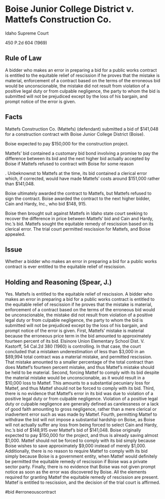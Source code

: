# Boise Junior College District v. Mattefs Construction Co.

Idaho Supreme Court

450 P.2d 604 (1969)

## Rule of Law

A bidder who makes an error in preparing a bid for a public works contract is entitled to the equitable relief of rescission if he proves that the mistake is material, enforcement of a contract based on the terms of the erroneous bid would be unconscionable, the mistake did not result from violation of a positive legal duty or from culpable negligence, the party to whom the bid is submitted will not be prejudiced except by the loss of his bargain, and prompt notice of the error is given.

## Facts

Mattefs Construction Co. (Mattefs) (defendant) submitted a bid of $141,048 for a construction contract with Boise Junior College District (Boise). 

Boise expected to pay $150,000 for the construction project. 

Mattefs’ bid contained a customary bid bond involving a promise to pay the difference between its bid and the next higher bid actually accepted by Boise if Mattefs refused to contract with Boise for some reason

. Unbeknownst to Mattefs at the time, its bid contained a clerical error which, if corrected, would have made Mattefs’ costs around $151,000 rather than $141,048. 

Boise ultimately awarded the contract to Mattefs, but Mattefs refused to sign the contract. Boise awarded the contract to the next higher bidder, Cain and Hardy, Inc., who bid $148, 915. 

Boise then brought suit against Mattefs in Idaho state court seeking to recover the difference in price between Mattefs’ bid and Cain and Hardy, Inc.’s bid. Mattefs sought the equitable remedy of rescission based on its clerical error. The trial court permitted rescission for Mattefs, and Boise appealed.

## Issue

Whether a bidder who makes an error in preparing a bid for a public works contract is ever entitled to the equitable relief of rescission.

## Holding and Reasoning (Spear, J.)

Yes. Mattefs is entitled to the equitable relief of rescission. A bidder who makes an error in preparing a bid for a public works contract is entitled to the equitable relief of rescission if he proves that the mistake is material, enforcement of a contract based on the terms of the erroneous bid would be unconscionable, the mistake did not result from violation of a positive legal duty or from culpable negligence, the party to whom the bid is submitted will not be prejudiced except by the loss of his bargain, and prompt notice of the error is given. First, Mattefs’ mistake is material because the erroneous price term in the bid amounted to approximately fourteen percent of its bid. Elsinore Union Elementary School Dist. V. Kastorff, 54 Cal.2d 380 (1960) is controlling. In that case, the court concluded that a mistaken underestimation of less than $3,000 in an $89,994 total contract was a material mistake, and permitted rescission. That mistake amounted to a smaller percentage of the total contract than does Mattef’s fourteen percent mistake, and thus Mattef’s mistake should be held to be material. Second, forcing Mattef to comply with its bid despite the material mistake would be unconscionable, as it would result in a $10,000 loss to Mattef. This amounts to a substantial pecuniary loss for Mattef, and thus Mattef should not be forced to comply with its bid. Third, there is no evidence that Mattef’s error in its bid was due to violation of a positive legal duty or from culpable negligence. Violation of a positive legal duty or culpable negligence are generally defined as carelessness or a lack of good faith amounting to gross negligence, rather than a mere clerical or inadvertent error such as was made by Mattef. Fourth, permitting Mattef to withdraw the bid will not impose a substantial hardship on Boise, as Boise will not actually suffer any loss from being forced to select Cain and Hardy, Inc.’s bid of $148,915 over Mattef’s bid of $141,048. Boise originally expected to pay $150,000 for the project, and thus is already saving almost $1,000. Mattef should not be forced to comply with its bid simply because Boise wishes to save approximately $9,000 instead of merely $1,000. Additionally, there is no reason to require Mattef to comply with its bid simply because Boise is a government entity, when Mattef would definitely be permitted the equitable remedy of rescission if Boise was a private sector party. Finally, there is no evidence that Boise was not given prompt notice as soon as the error was discovered by Boise. All the elements required for granting Mattef the equitable remedy of rescission are present. Mattef is entitled to rescission, and the decision of the trial court is affirmed.

#bid #erroneouscontract 